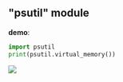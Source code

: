## "psutil" module    

**demo**:  
```python  
import psutil  
print(psutil.virtual_memory())
```  
![](Pasted%20image%2020240522103707.png)  
  
